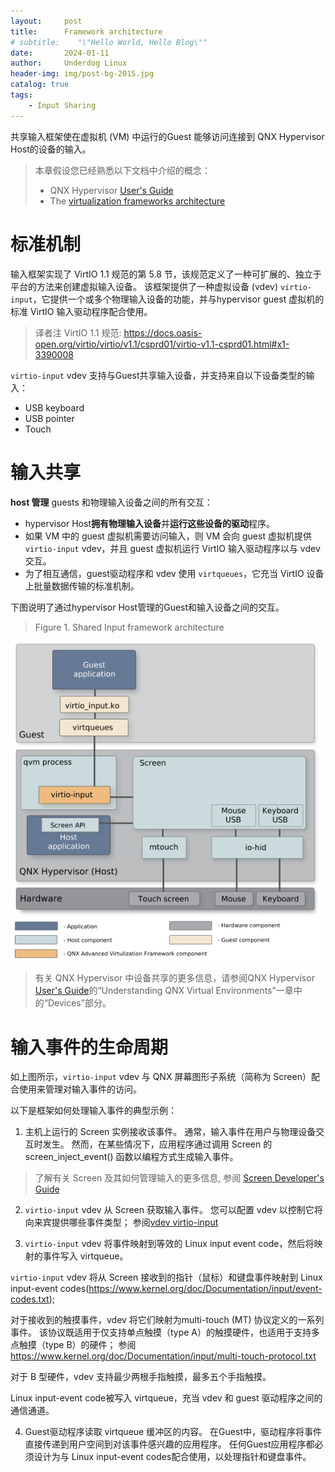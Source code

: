 ```yaml
---
layout:     post
title:      Framework architecture
# subtitle:    "\"Hello World, Hello Blog\""
date:       2024-01-11
author:     Underdog Linux
header-img: img/post-bg-2015.jpg
catalog: true
tags:
    - Input Sharing
---
```


共享输入框架使在虚拟机 (VM) 中运行的Guest 能够访问连接到 QNX Hypervisor Host的设备的输入。

> 本章假设您已经熟悉以下文档中介绍的概念：
> - QNX Hypervisor [User's Guide](https://www.qnx.com/developers/docs/7.1/com.qnx.doc.hypervisor.user/topic/about.html)
> - The [virtualization frameworks architecture](https://www.qnx.com/developers/docs/7.1/com.qnx.doc.qavf.overview/topic/overview.html)

# 标准机制
输入框架实现了 VirtIO 1.1 规范的第 5.8 节，该规范定义了一种可扩展的、独立于平台的方法来创建虚拟输入设备。
该框架提供了一种虚拟设备 (vdev) `virtio-input`，它提供一个或多个物理输入设备的功能，并与hypervisor guest 虚拟机的标准 VirtIO 输入驱动程序配合使用。

> 译者注
> VirtIO 1.1 规范: https://docs.oasis-open.org/virtio/virtio/v1.1/csprd01/virtio-v1.1-csprd01.html#x1-3390008

`virtio-input` vdev 支持与Guest共享输入设备，并支持来自以下设备类型的输入：
- USB keyboard
- USB pointer
- Touch


# 输入共享
**host 管理** guests 和物理输入设备之间的所有交互：
- hypervisor Host**拥有物理输入设备**并**运行这些设备的驱动**程序。
- 如果 VM 中的 guest 虚拟机需要访问输入，则 VM 会向 guest 虚拟机提供 `virtio-input` vdev，并且 guest 虚拟机运行 VirtIO 输入驱动程序以与 vdev 交互。
- 为了相互通信，guest驱动程序和 vdev 使用 `virtqueues`，它充当 VirtIO 设备上批量数据传输的标准机制。


下图说明了通过hypervisor Host管理的Guest和输入设备之间的交互。
> Figure 1. Shared Input framework architecture


![shared_input_framework_overview.png](/img/shared_input_framework_overview.png)

> 有关 QNX Hypervisor 中设备共享的更多信息，请参阅QNX Hypervisor [User's Guide](https://www.qnx.com/developers/docs/7.1/com.qnx.doc.hypervisor.user/topic/about.html)的“Understanding QNX Virtual Environments”一章中的“Devices”部分。

# 输入事件的生命周期
如上图所示，`virtio-input` vdev 与 QNX 屏幕图形子系统（简称为 Screen）配合使用来管理对输入事件的访问。

以下是框架如何处理输入事件的典型示例：

1. 主机上运行的 Screen 实例接收该事件。
通常，输入事件在用户与物理设备交互时发生。 
然而，在某些情况下，应用程序通过调用 Screen 的 screen_inject_event() 函数以编程方式生成输入事件。
> 了解有关 Screen 及其如何管理输入的更多信息, 参阅 [Screen Developer's Guide](https://www.qnx.com/developers/docs/7.1/com.qnx.doc.screen/topic/manual/cscreen_about.html)

2. `virtio-input` vdev 从 Screen 获取输入事件。
您可以配置 vdev 以控制它将向来宾提供哪些事件类型；
参阅[vdev virtio-input](https://www.qnx.com/developers/docs/7.1/com.qnx.doc.qavf.overview/topic/input_config_vdev.html)

3. `virtio-input` vdev 将事件映射到等效的 Linux input event code，然后将映射的事件写入 virtqueue。

`virtio-input` vdev 将从 Screen 接收到的指针（鼠标）和键盘事件映射到 Linux input-event codes(https://www.kernel.org/doc/Documentation/input/event-codes.txt);

对于接收到的触摸事件，vdev 将它们映射为multi-touch (MT) 协议定义的一系列事件。 
该协议既适用于仅支持单点触摸（type A）的触摸硬件，也适用于支持多点触摸（type B）的硬件；
参阅  https://www.kernel.org/doc/Documentation/input/multi-touch-protocol.txt

对于 B 型硬件，vdev 支持最少两根手指触摸，最多五个手指触摸。

Linux input-event code被写入 virtqueue，充当 vdev 和 guest 驱动程序之间的通信通道。

4. Guest驱动程序读取 virtqueue 缓冲区的内容。
在Guest中，驱动程序将事件直接传递到用户空间到对该事件感兴趣的应用程序。 
任何Guest应用程序都必须设计为与 Linux input-event codes配合使用，以处理指针和键盘事件。
